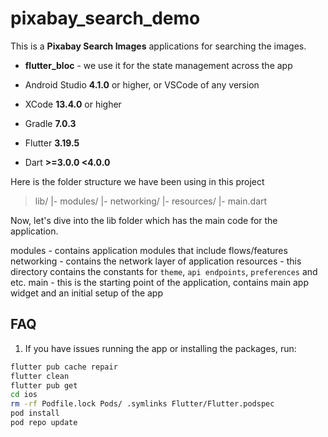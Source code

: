 # pixabay_search_demo

This is a **Pixabay Search Images**  applications for searching the images.

- **flutter_bloc** - we use it for the state management across the app

- Android Studio **4.1.0** or higher, or VSCode of any version
- XCode **13.4.0** or higher
- Gradle **7.0.3**
- Flutter **3.19.5**
- Dart **>=3.0.0 <4.0.0**

Here is the folder structure we have been using in this project

> lib/
> |- modules/
> |- networking/
> |- resources/
> |- main.dart

Now, let's dive into the lib folder which has the main code for the application.


modules - contains application modules that include flows/features
networking - contains the network layer of application
resources - this directory contains the constants for `theme`, `api endpoints`, `preferences` and etc.
main - this is the starting point of the application, contains main app widget and an initial setup of the app


## FAQ

1. If you have issues running the app or installing the packages, run:

```bash
flutter pub cache repair
flutter clean
flutter pub get
cd ios
rm -rf Podfile.lock Pods/ .symlinks Flutter/Flutter.podspec
pod install
pod repo update